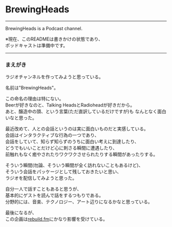# BrewingHeads
---------

BrewingHeads is a Podcast channel.


※現在、このREADMEは書きかけの状態であり、<br>
ポッドキャストは準備中です。

--------

### まえがき

ラジオチャンネルを作ってみようと思っている。

名前は"BrewingHeads"。

この命名の理由は特にない。<br>
Beerが好きなのと、Talking HeadsとRadioheadが好きだから。<br>
あと、醸造中の頭、という言葉(ただ直訳しているだけですが)も
なんとなく面白いなと思った。



最近改めて、人との会話というのは実に面白いものだと実感している。<br>
会話はインタラクティブな行為の一つであり、<br>
会話をしていて、知らず知らずのうちに面白い考えに到達したり、<br>
どうでもいいことだけど心に刺さる瞬間に遭遇したり、<br>
前触れもなく癒やされたりワクワクさせられたりする瞬間があったりする。<br>

そういう瞬間(勿論、そういう瞬間が全く訪れないこともあるけど)、<br>
そういう会話をパッケージとして残しておきたいと思い、<br>
ラジオを配信してみようと思った。

自分一人で話すこともあると思うが、<br>
基本的にゲストを読んで話をするつもりである。<br>
分野的には、音楽、テクノロジー、アート辺りになるかなと思っている。


最後になるが、<br>
この企画は[rebuild.fm](https://rebuild.fm/)にかなり影響を受けている。